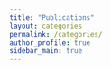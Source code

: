 ```yaml
---
title: "Publications"
layout: categories
permalink: /categories/
author_profile: true
sidebar_main: true
---
```

